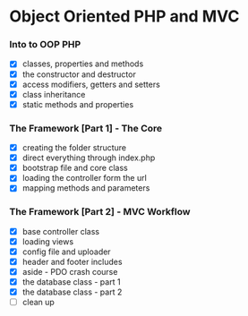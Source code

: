 # Object Oriented PHP and MVC


### Into to OOP PHP

- [x] classes, properties and methods
- [x] the constructor and destructor
- [x] access modifiers, getters and setters
- [x] class inheritance
- [x] static methods and properties

### The Framework [Part 1] - The Core

- [x] creating the folder structure
- [x] direct everything through index.php
- [x] bootstrap file and core class
- [x] loading the controller form the url
- [x] mapping methods and parameters

### The Framework [Part 2] - MVC Workflow

- [x] base controller class
- [x] loading views
- [x] config file and uploader
- [x] header and footer includes
- [x] aside - PDO crash course
- [x] the database class - part 1
- [x] the database class - part 2
- [ ] clean up